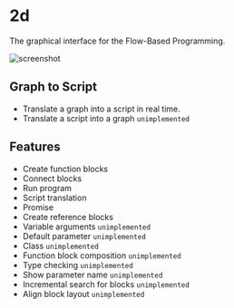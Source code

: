 # 2d

The graphical interface for the Flow-Based Programming.

![screenshot](https://user-images.githubusercontent.com/5355966/42815189-acbce400-8a01-11e8-8f87-205d70d41f39.png)

## Graph to Script

- Translate a graph into a script in real time.
- Translate a script into a graph `unimplemented`

## Features

- Create function blocks
- Connect blocks
- Run program
- Script translation
- Promise
- Create reference blocks
- Variable arguments `unimplemented`
- Default parameter `unimplemented`
- Class `unimplemented`
- Function block composition `unimplemented`
- Type checking `unimplemented`
- Show parameter name `unimplemented`
- Incremental search for blocks `unimplemented`
- Align block layout `unimplemented`
